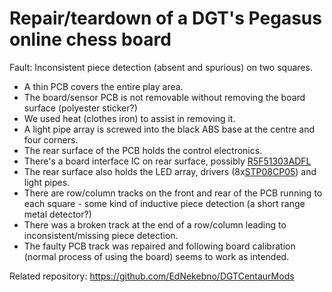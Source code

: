Repair/teardown of a DGT's Pegasus online chess board
===============

Fault: Inconsistent piece detection (absent and spurious) on two squares.

* A thin PCB covers the entire play area.
* The board/sensor PCB is not removable without removing the board surface (polyester sticker?)
* We used heat (clothes iron) to assist in removing it.
* A light pipe array is screwed into the black ABS base at the centre and four corners.
* The rear surface of the PCB holds the control electronics.
* There's a board interface IC on rear surface, possibly [R5F51303ADFL](https://www.renesas.com/eu/en/products/microcontrollers-microprocessors/rx-32-bit-performance-efficiency-mcus/rx130-cost-optimized-high-performance-32-bit-microcontroller-enhanced-touch-key-function-and-5v-operation)
* The rear surface also holds the LED array, drivers (8x[STP08CP05](https://www.st.com/en/power-management/stp08cp05.html)) and light pipes.
* There are row/column tracks on the front and rear of the PCB running to each square - some kind of inductive piece detection (a short range metal detector?)
* There was a broken track at the end of a row/column leading to inconsistent/missing piece detection.
* The faulty PCB track was repaired and following board calibration (normal process of using the board) seems to work as intended.

Related repository:
https://github.com/EdNekebno/DGTCentaurMods
